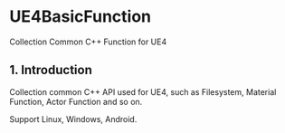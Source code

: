 # UE4BasicFunction
Collection Common C++ Function for UE4

## 1. Introduction  
Collection common C++ API used for UE4, such as Filesystem, Material Function, Actor Function and so on.

Support Linux, Windows, Android.
